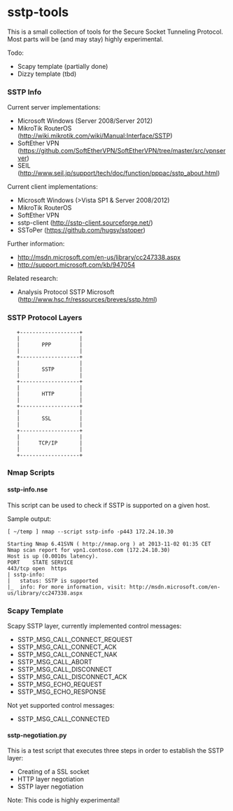 sstp-tools
==========

This is a small collection of tools for the Secure Socket Tunneling Protocol. Most parts will be (and may stay) highly experimental.

Todo:
  * Scapy template (partially done)
  * Dizzy template (tbd)

### SSTP Info
Current server implementations:
  * Microsoft Windows (Server 2008/Server 2012)
  * MikroTik RouterOS (http://wiki.mikrotik.com/wiki/Manual:Interface/SSTP)
  * SoftEther VPN (https://github.com/SoftEtherVPN/SoftEtherVPN/tree/master/src/vpnserver)
  * SEIL (http://www.seil.jp/support/tech/doc/function/pppac/sstp_about.html)

Current client implementations:
  * Microsoft Windows (>Vista SP1 & Server 2008/2012)
  * MikroTik RouterOS
  * SoftEther VPN
  * sstp-client (http://sstp-client.sourceforge.net/)
  * SSToPer (https://github.com/hugsy/sstoper)

Further information:
  * http://msdn.microsoft.com/en-us/library/cc247338.aspx
  * http://support.microsoft.com/kb/947054

Related research:
  * Analysis Protocol SSTP Microsoft (http://www.hsc.fr/ressources/breves/sstp.html)

### SSTP Protocol Layers
```
   +-------------------+
   |                   |
   |       PPP         |
   |                   |
   +-------------------+
   |                   |
   |       SSTP        |
   |                   |
   +-------------------+
   |                   |
   |       HTTP        |
   |                   |
   +-------------------+
   |                   |
   |       SSL         |
   |                   |
   +-------------------+
   |                   |
   |      TCP/IP       |
   |                   |
   +-------------------+
```

### Nmap Scripts

#### sstp-info.nse
This script can be used to check if SSTP is supported on a given host.

Sample output:
```
[ ~/temp ] nmap --script sstp-info -p443 172.24.10.30   

Starting Nmap 6.41SVN ( http://nmap.org ) at 2013-11-02 01:35 CET
Nmap scan report for vpn1.contoso.com (172.24.10.30)
Host is up (0.0010s latency).
PORT    STATE SERVICE
443/tcp open  https
| sstp-info: 
|   status: SSTP is supported
|_  info: For more information, visit: http://msdn.microsoft.com/en-us/library/cc247338.aspx
```

### Scapy Template

Scapy SSTP layer, currently implemented control messages:
  * SSTP_MSG_CALL_CONNECT_REQUEST
  * SSTP_MSG_CALL_CONNECT_ACK
  * SSTP_MSG_CALL_CONNECT_NAK
  * SSTP_MSG_CALL_ABORT
  * SSTP_MSG_CALL_DISCONNECT
  * SSTP_MSG_CALL_DISCONNECT_ACK
  * SSTP_MSG_ECHO_REQUEST
  * SSTP_MSG_ECHO_RESPONSE

Not yet supported control messages:
  * SSTP_MSG_CALL_CONNECTED

#### sstp-negotiation.py
This is a test script that executes three steps in order to establish the SSTP layer:
  * Creating of a SSL socket
  * HTTP layer negotiation
  * SSTP layer negotiation

Note: This code is highly experimental!
